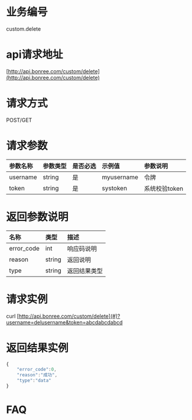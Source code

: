 ﻿# 业务编号

custom.delete

# api请求地址

[http://api.bonree.com/custom/delete](http://api.bonree.com/custom/delete)

# 请求方式

POST/GET

# 请求参数

| 参数名称 | 参数类型 | 是否必选 | 示例值 | 参数说明 |
| :--- | :--- | :--- | :--- | :--- |
| username | string | 是 | myusername | 令牌 |
| token | string | 是 | systoken | 系统校验token |

# 返回参数说明

| 名称 | 类型 | 描述 |
| :--- | :--- | :--- |
| error\_code | int | 响应码说明 |
| reason | string | 返回说明 |
| type | string | 返回结果类型 |

# 请求实例

curl [http://api.bonree.com/custom/delete](#)?username=delusername&token=abcdabcdabcd

# 返回结果实例

```js
{
    "error_code":0,
    "reason":"成功",
    "type":"data"
}
```

# FAQ



